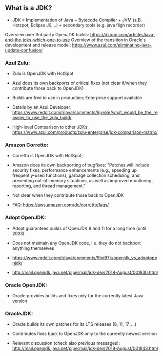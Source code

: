 ## What is a JDK?

* JDK = Implementation of Java + Bytecode Compiler + JVM (z.B. Hotspot, Eclipse J9, ..) + secondary tools (e.g. java fligh recorder)

Overview over 3rd party OpenJDK builds: https://dzone.com/articles/java-and-the-jdks-which-one-to-use
Overview of the transition in Oracle's development and release model: https://www.azul.com/eliminating-java-update-confusion/

### Azul Zulu:

* Zulu is OpenJDK with HotSpot
* Azul does its own backports of critical fixes (not clear if/when they contribute those back to OpenJDK)
* Builds are free to use in production; Enterprise support available

* Details by an Azul Developer: https://www.reddit.com/r/java/comments/8jvv8e/what_would_be_the_reasons_to_use_the_zulu_build/
* High-level Comparison to other JDKs: https://www.azul.com/products/zulu-enterprise/jdk-comparison-matrix/

### Amazon Corretto:

* Corretto is OpenJDK with HotSpot;
* Amazon does its own backporting of bugfixes:
  "Patches will include security fixes, performance enhancements (e.g., speeding up frequently-used functions), garbage collection scheduling, and preventing out-of-memory situations, as well as improved monitoring, reporting, and thread management."
* Not clear when they contribute those back to OpenJDK

* FAQ: https://aws.amazon.com/de/corretto/faqs/

### Adopt OpenJDK:

* Adopt guarantees builds of OpenJDK 8 and 11 for a long time (until 2023)
* Does not maintain any OpenJDK code, i.e. they do not backport anything themselves

* https://www.reddit.com/r/java/comments/9hd97k/openjdk_vs_adoptopenjdk/
* http://mail.openjdk.java.net/pipermail/jdk-dev/2018-August/001830.html

### Oracle OpenJDK:

* Oracle provides builds and fixes only for the currently latest Java version

### OracleJDK:

* Oracle builds its own patches for its LTS releases (8, 11, 17, ...)
* Contributes fixes back to OpenJDK only to the currently newest version

* Relevant discussion (check also previous messages): http://mail.openjdk.java.net/pipermail/jdk-dev/2018-August/001843.html
